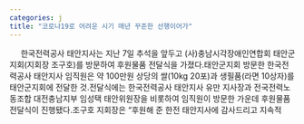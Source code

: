 ```yaml
---
categories: j
title: "코로나19로 어려운 시기 매년 꾸준한 선행이어가"
---
```

&nbsp;&nbsp;&nbsp;&nbsp; 한국전력공사 태안지사는 지난 7일 추석을 앞두고 (사)충남시각장애인연합회 태안군지회(지회장 조구호)를 방문하여 후원물품 전달식을 가졌다.태안군지회 방문한 한국전력공사 태안지사 임직원은 약 100만원 상당의 쌀(10kg 20포)과 생필품(라면 10상자)를 태안군지회에 전달한 것.전달식에는 한국전력공사 태안지사 유만 지사장과 전국전력노동조합 대전충남지부 임성택 태안위원장을 비롯하여 임직원이 방문한 가운데 후원물품 전달식이 진행됐다.조구호 지회장은 “후원해 준 한전 태안지사에 감사드리고 지속적